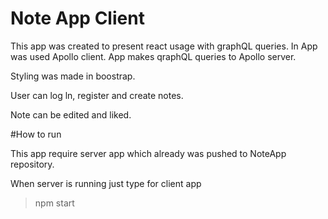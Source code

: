 # Note App Client
This app was created to present react usage with graphQL queries.
In App was used Apollo client. App makes qraphQL queries to Apollo server.

Styling was made in boostrap.

User can log ln, register and create notes.

Note can be edited and liked.

#How to run

This app require server app which already was pushed to NoteApp repository.

When server is running just type for client app

> npm start


